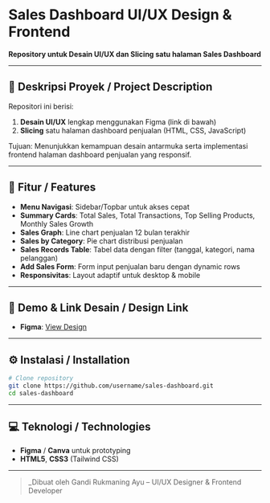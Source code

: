 # Sales Dashboard UI/UX Design & Frontend

**Repository untuk Desain UI/UX dan Slicing satu halaman Sales Dashboard**

---

## 📌 Deskripsi Proyek / Project Description
Repositori ini berisi:
1. **Desain UI/UX** lengkap menggunakan Figma (link di bawah)
2. **Slicing** satu halaman dashboard penjualan (HTML, CSS, JavaScript)

Tujuan: Menunjukkan kemampuan desain antarmuka serta implementasi frontend halaman dashboard penjualan yang responsif.

---

## 🎯 Fitur / Features
- **Menu Navigasi**: Sidebar/Topbar untuk akses cepat
- **Summary Cards**: Total Sales, Total Transactions, Top Selling Products, Monthly Sales Growth
- **Sales Graph**: Line chart penjualan 12 bulan terakhir
- **Sales by Category**: Pie chart distribusi penjualan
- **Sales Records Table**: Tabel data dengan filter (tanggal, kategori, nama pelanggan)
- **Add Sales Form**: Form input penjualan baru dengan dynamic rows
- **Responsivitas**: Layout adaptif untuk desktop & mobile

---

## 🚀 Demo & Link Desain / Design Link
- **Figma**: [View Design](https://www.figma.com/design/DebE8gMFndCaYAavy3IIZh/Design-Test---Genesys?node-id=2-222&t=U4jIwAwqZTTHeG9p-1)
---

## ⚙️ Instalasi / Installation
```bash
# Clone repository
git clone https://github.com/username/sales-dashboard.git
cd sales-dashboard
```
---

## 💻 Teknologi / Technologies
- **Figma** / **Canva** untuk prototyping
- **HTML5**, **CSS3** (Tailwind CSS)
---


> _Dibuat oleh Gandi Rukmaning Ayu – UI/UX Designer & Frontend Developer

